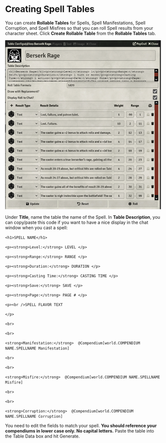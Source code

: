 # Creating Spell Tables

You can create **Rollable Tables** for Spells, Spell Manifestations, Spell Corruption, and Spell Misfires  so that you can roll Spell results from your character sheet. Click **Create Rollable Table** from the **Rollable Tables** tab.

![Spell Table](images/spell_table.png)

Under **Title**, name the table the name of the Spell. In **Table Description**, you can copy/paste this code if you want to have a nice display in the chat window when you cast a spell:


`<h1>SPELL NAME</h1>`

`<p><strong>Level:</strong> LEVEL </p>`

`<p><strong>Range:</strong> RANGE </p>`

`<p><strong>Duration:</strong> DURATION </p>`

`<p><strong>Casting Time:</strong> CASTING TIME </p>`

`<p><strong>Save:</strong> SAVE </p>`

`<p><strong>Page:</strong> PAGE # </p>`


`<p><br />SPELL FLAVOR TEXT`

`</p>`

`<br>`

`<br>`

`<strong>Manifestation:</strong>  @Compendium[world.COMPENDIUM NAME.SPELLNAME Manifestation]`

`<br>`

`<br>`

`<strong>Misfire:</strong>  @Compendium[world.COMPENDIUM NAME.SPELLNAME Misfire]`

`<br>`

`<br>`

`<strong>Corruption:</strong>  @Compendium[world.COMPENDIUM NAME.SPELLNAME Corruption]`


You need to edit the fields to match your spell. **You should reference your compendiums in lower case only. No capital letters.** Paste the table into the Table Data box and hit Generate.




